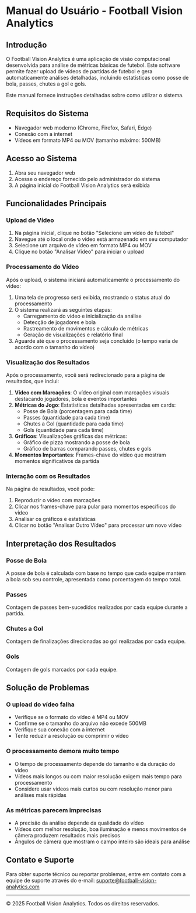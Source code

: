 # Manual do Usuário - Football Vision Analytics

## Introdução

O Football Vision Analytics é uma aplicação de visão computacional desenvolvida para análise de métricas básicas de futebol. Este software permite fazer upload de vídeos de partidas de futebol e gera automaticamente análises detalhadas, incluindo estatísticas como posse de bola, passes, chutes a gol e gols.

Este manual fornece instruções detalhadas sobre como utilizar o sistema.

## Requisitos do Sistema

- Navegador web moderno (Chrome, Firefox, Safari, Edge)
- Conexão com a internet
- Vídeos em formato MP4 ou MOV (tamanho máximo: 500MB)

## Acesso ao Sistema

1. Abra seu navegador web
2. Acesse o endereço fornecido pelo administrador do sistema
3. A página inicial do Football Vision Analytics será exibida

## Funcionalidades Principais

### Upload de Vídeo

1. Na página inicial, clique no botão "Selecione um vídeo de futebol"
2. Navegue até o local onde o vídeo está armazenado em seu computador
3. Selecione um arquivo de vídeo em formato MP4 ou MOV
4. Clique no botão "Analisar Vídeo" para iniciar o upload

### Processamento do Vídeo

Após o upload, o sistema iniciará automaticamente o processamento do vídeo:

1. Uma tela de progresso será exibida, mostrando o status atual do processamento
2. O sistema realizará as seguintes etapas:
   - Carregamento do vídeo e inicialização da análise
   - Detecção de jogadores e bola
   - Rastreamento de movimentos e cálculo de métricas
   - Geração de visualizações e relatório final
3. Aguarde até que o processamento seja concluído (o tempo varia de acordo com o tamanho do vídeo)

### Visualização dos Resultados

Após o processamento, você será redirecionado para a página de resultados, que inclui:

1. **Vídeo com Marcações**: O vídeo original com marcações visuais destacando jogadores, bola e eventos importantes
2. **Métricas do Jogo**: Estatísticas detalhadas apresentadas em cards:
   - Posse de Bola (porcentagem para cada time)
   - Passes (quantidade para cada time)
   - Chutes a Gol (quantidade para cada time)
   - Gols (quantidade para cada time)
3. **Gráficos**: Visualizações gráficas das métricas:
   - Gráfico de pizza mostrando a posse de bola
   - Gráfico de barras comparando passes, chutes e gols
4. **Momentos Importantes**: Frames-chave do vídeo que mostram momentos significativos da partida

### Interação com os Resultados

Na página de resultados, você pode:

1. Reproduzir o vídeo com marcações
2. Clicar nos frames-chave para pular para momentos específicos do vídeo
3. Analisar os gráficos e estatísticas
4. Clicar no botão "Analisar Outro Vídeo" para processar um novo vídeo

## Interpretação dos Resultados

### Posse de Bola

A posse de bola é calculada com base no tempo que cada equipe mantém a bola sob seu controle, apresentada como porcentagem do tempo total.

### Passes

Contagem de passes bem-sucedidos realizados por cada equipe durante a partida.

### Chutes a Gol

Contagem de finalizações direcionadas ao gol realizadas por cada equipe.

### Gols

Contagem de gols marcados por cada equipe.

## Solução de Problemas

### O upload do vídeo falha

- Verifique se o formato do vídeo é MP4 ou MOV
- Confirme se o tamanho do arquivo não excede 500MB
- Verifique sua conexão com a internet
- Tente reduzir a resolução ou comprimir o vídeo

### O processamento demora muito tempo

- O tempo de processamento depende do tamanho e da duração do vídeo
- Vídeos mais longos ou com maior resolução exigem mais tempo para processamento
- Considere usar vídeos mais curtos ou com resolução menor para análises mais rápidas

### As métricas parecem imprecisas

- A precisão da análise depende da qualidade do vídeo
- Vídeos com melhor resolução, boa iluminação e menos movimentos de câmera produzem resultados mais precisos
- Ângulos de câmera que mostram o campo inteiro são ideais para análise

## Contato e Suporte

Para obter suporte técnico ou reportar problemas, entre em contato com a equipe de suporte através do e-mail: suporte@football-vision-analytics.com

---

© 2025 Football Vision Analytics. Todos os direitos reservados.
